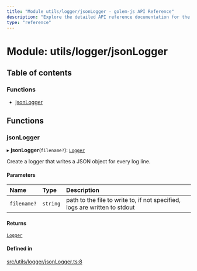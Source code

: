 ```yaml
---
title: "Module utils/logger/jsonLogger - golem-js API Reference"
description: "Explore the detailed API reference documentation for the Module utils/logger/jsonLogger within the golem-js SDK for the Golem Network."
type: "reference"
---
```

# Module: utils/logger/jsonLogger

## Table of contents

### Functions

- [jsonLogger](utils_logger_jsonLogger#jsonlogger)

## Functions

### jsonLogger

▸ **jsonLogger**(`filename?`): [`Logger`](../interfaces/utils_logger_logger.Logger)

Create a logger that writes a JSON object for every log line.

#### Parameters

| Name | Type | Description |
| :------ | :------ | :------ |
| `filename?` | `string` | path to the file to write to, if not specified, logs are written to stdout |

#### Returns

[`Logger`](../interfaces/utils_logger_logger.Logger)

#### Defined in

[src/utils/logger/jsonLogger.ts:8](https://github.com/golemfactory/golem-js/blob/ecc063e/src/utils/logger/jsonLogger.ts#L8)
